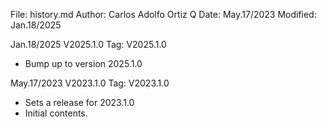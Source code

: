 File:     history.md
Author:   Carlos Adolfo Ortiz Q
Date:     May.17/2023
Modified: Jan.18/2025

Jan.18/2025 V2025.1.0  Tag: V2025.1.0
- Bump up to version 2025.1.0

May.17/2023 V2023.1.0  Tag: V2023.1.0
- Sets a release for 2023.1.0
- Initial contents.
